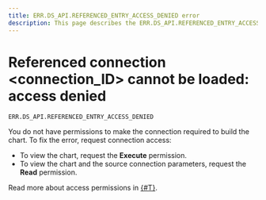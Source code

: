 ```yaml
---
title: ERR.DS_API.REFERENCED_ENTRY_ACCESS_DENIED error
description: This page describes the ERR.DS_API.REFERENCED_ENTRY_ACCESS_DENIED error.
---
```


# Referenced connection <connection_ID> cannot be loaded: access denied

`ERR.DS_API.REFERENCED_ENTRY_ACCESS_DENIED`

You do not have permissions to make the connection required to build the chart. To fix the error, request connection access:

* To view the chart, request the **Execute** permission.
* To view the chart and the source connection parameters, request the **Read** permission.

Read more about access permissions in [{#T}](../../security/index.md).
